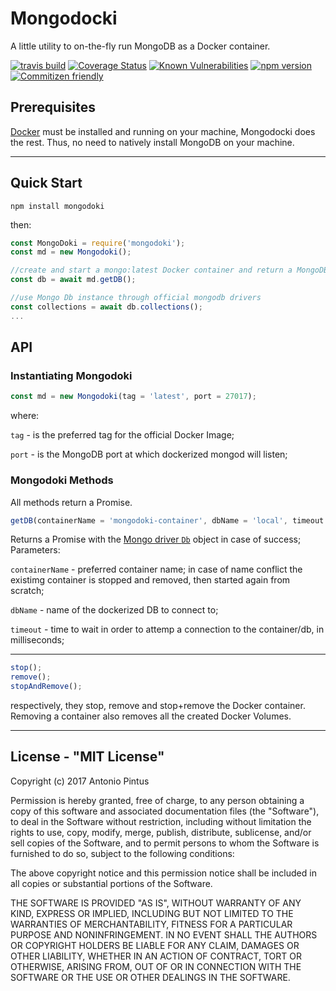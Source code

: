 # Mongodocki

A little utility to on-the-fly run MongoDB as a Docker container.



[![travis build](https://img.shields.io/travis/vivocha/mongodoki.svg)](https://travis-ci.org/vivocha/mongodoki)
[![Coverage Status](https://coveralls.io/repos/github/vivocha/mongodoki/badge.svg?branch=master)](https://coveralls.io/github/vivocha/mongodoki?branch=master)
[![Known Vulnerabilities](https://snyk.io/test/github/vivocha/mongodoki/badge.svg)](https://snyk.io/test/github/vivocha/mongodoki)
[![npm version](https://img.shields.io/npm/v/mongodoki.svg)](https://www.npmjs.com/package/mongodoki)
[![Commitizen friendly](https://img.shields.io/badge/commitizen-friendly-brightgreen.svg)](http://commitizen.github.io/cz-cli/)


## Prerequisites


[Docker](https://www.docker.com) must be installed and running on your machine, Mongodocki does the rest. 
Thus, no need to natively install MongoDB on your machine. 

---
## Quick Start

```
npm install mongodoki
```
then:

```js
const MongoDoki = require('mongodoki');
const md = new Mongodoki();

//create and start a mongo:latest Docker container and return a MongoDB Db instance, default port: 27017, db name: local, container name: mongodoki-container
const db = await md.getDB();

//use Mongo Db instance through official mongodb drivers
const collections = await db.collections();
...
```


## API


### Instantiating Mongodoki
```js
const md = new Mongodoki(tag = 'latest', port = 27017); 
```

where:
    
`tag` -  is the preferred tag for the official Docker Image;

`port` -  is the MongoDB port at which dockerized mongod will listen;

### Mongodoki Methods
All methods return a Promise.

```js
getDB(containerName = 'mongodoki-container', dbName = 'local', timeout = 60000)
```
Returns a Promise with the [Mongo driver `Db`](https://mongodb.github.io/node-mongodb-native/2.2/api/Db.html) object in case of success;
Parameters:

`containerName` -  preferred container name; in case of name conflict the existimg container is stopped and removed, then started again from scratch;

`dbName` -  name of the dockerized DB to connect to;

`timeout` - time to wait in order to attemp a connection to the container/db, in milliseconds;

---
```js
stop();
remove();
stopAndRemove();
```
respectively, they stop, remove and stop+remove the Docker container.
Removing a container also removes all the created Docker Volumes.




---


License - "MIT License"
-----------------------

Copyright (c) 2017 Antonio Pintus

Permission is hereby granted, free of charge, to any person obtaining a copy
of this software and associated documentation files (the "Software"), to deal
in the Software without restriction, including without limitation the rights
to use, copy, modify, merge, publish, distribute, sublicense, and/or sell
copies of the Software, and to permit persons to whom the Software is
furnished to do so, subject to the following conditions:

The above copyright notice and this permission notice shall be included in all
copies or substantial portions of the Software.

THE SOFTWARE IS PROVIDED "AS IS", WITHOUT WARRANTY OF ANY KIND, EXPRESS OR
IMPLIED, INCLUDING BUT NOT LIMITED TO THE WARRANTIES OF MERCHANTABILITY,
FITNESS FOR A PARTICULAR PURPOSE AND NONINFRINGEMENT. IN NO EVENT SHALL THE
AUTHORS OR COPYRIGHT HOLDERS BE LIABLE FOR ANY CLAIM, DAMAGES OR OTHER
LIABILITY, WHETHER IN AN ACTION OF CONTRACT, TORT OR OTHERWISE, ARISING FROM,
OUT OF OR IN CONNECTION WITH THE SOFTWARE OR THE USE OR OTHER DEALINGS IN THE
SOFTWARE.